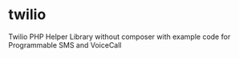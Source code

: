# twilio
Twilio PHP Helper Library without composer with example code for Programmable SMS and VoiceCall
